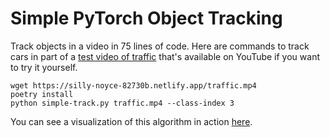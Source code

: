 # Simple PyTorch Object Tracking

Track objects in a video in 75 lines of code. Here are commands to track cars in part of a [test video of traffic](https://www.youtube.com/watch?v=MNn9qKG2UFI) that's available on YouTube if you want to try it yourself.

```
wget https://silly-noyce-82730b.netlify.app/traffic.mp4
poetry install
python simple-track.py traffic.mp4 --class-index 3
```

You can see a visualization of this algorithm in action [here](https://silly-noyce-82730b.netlify.app/).

